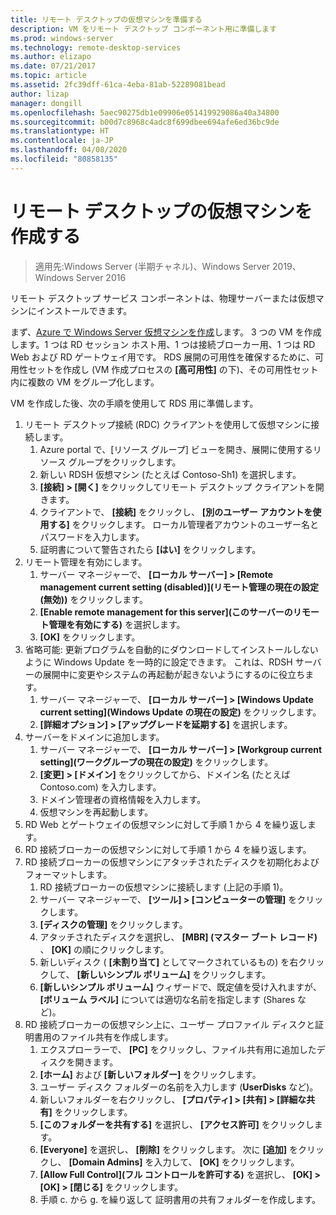 ```yaml
---
title: リモート デスクトップの仮想マシンを準備する
description: VM をリモート デスクトップ コンポーネント用に準備します
ms.prod: windows-server
ms.technology: remote-desktop-services
ms.author: elizapo
ms.date: 07/21/2017
ms.topic: article
ms.assetid: 2fc39dff-61ca-4eba-81ab-52289081bead
author: lizap
manager: dongill
ms.openlocfilehash: 5aec90275db1e09906e051419929086a40a34800
ms.sourcegitcommit: b00d7c8968c4adc8f699dbee694afe6ed36bc9de
ms.translationtype: HT
ms.contentlocale: ja-JP
ms.lasthandoff: 04/08/2020
ms.locfileid: "80858135"
---
```

# <a name="create-virtual-machines-for-remote-desktop"></a>リモート デスクトップの仮想マシンを作成する

>適用先:Windows Server (半期チャネル)、Windows Server 2019、Windows Server 2016

リモート デスクトップ サービス コンポーネントは、物理サーバーまたは仮想マシンにインストールできます。 

まず、[Azure で Windows Server 仮想マシンを作成](/azure/virtual-machines/windows/quick-create-portal)します。 3 つの VM を作成します。1 つは RD セッション ホスト用、1 つは接続ブローカー用、1 つは RD Web および RD ゲートウェイ用です。 RDS 展開の可用性を確保するために、可用性セットを作成し (VM 作成プロセスの **[高可用性]** の下)、その可用性セット内に複数の VM をグループ化します。
 
VM を作成した後、次の手順を使用して RDS 用に準備します。

1.  リモート デスクトップ接続 (RDC) クライアントを使用して仮想マシンに接続します。  
    1.  Azure portal で、[リソース グループ] ビューを開き、展開に使用するリソース グループをクリックします。  
    2.  新しい RDSH 仮想マシン (たとえば Contoso-Sh1) を選択します。  
    3.  **[接続] > [開く]** をクリックしてリモート デスクトップ クライアントを開きます。  
    4.  クライアントで、 **[接続]** をクリックし、 **[別のユーザー アカウントを使用する]** をクリックします。 ローカル管理者アカウントのユーザー名とパスワードを入力します。  
    5.  証明書について警告されたら **[はい]** をクリックします。  
2.  リモート管理を有効にします。  
    1.  サーバー マネージャーで、 **[ローカル サーバー] > [Remote management current setting (disabled)]\(リモート管理の現在の設定 (無効)\)** をクリックします。  
    2.  **[Enable remote management for this server]\(このサーバーのリモート管理を有効にする\)** を選択します。  
    3.  **[OK]** をクリックします。  
3.  省略可能: 更新プログラムを自動的にダウンロードしてインストールしないように Windows Update を一時的に設定できます。 これは、RDSH サーバーの展開中に変更やシステムの再起動が起きないようにするのに役立ちます。  
    1.  サーバー マネージャーで、 **[ローカル サーバー] > [Windows Update current setting]\(Windows Update の現在の設定\)** をクリックします。  
    2.  **[詳細オプション] > [アップグレードを延期する]** を選択します。   
4.  サーバーをドメインに追加します。  
    1.  サーバー マネージャーで、 **[ローカル サーバー] > [Workgroup current setting]\(ワークグループの現在の設定\)** をクリックします。  
    2.  **[変更] > [ドメイン]** をクリックしてから、ドメイン名 (たとえば Contoso.com) を入力します。  
    3.  ドメイン管理者の資格情報を入力します。  
    4.  仮想マシンを再起動します。  
5.  RD Web とゲートウェイの仮想マシンに対して手順 1 から 4 を繰り返します。  
6.  RD 接続ブローカーの仮想マシンに対して手順 1 から 4 を繰り返します。  
7.  RD 接続ブローカーの仮想マシンにアタッチされたディスクを初期化およびフォーマットします。  
    1.  RD 接続ブローカーの仮想マシンに接続します (上記の手順 1)。  
    2.  サーバー マネージャーで、 **[ツール] > [コンピューターの管理]** をクリックします。  
    3.  **[ディスクの管理]** をクリックします。  
    4.  アタッチされたディスクを選択し、 **[MBR] (マスター ブート レコード)** 、 **[OK]** の順にクリックします。  
    5.  新しいディスク ( **[未割り当て]** としてマークされているもの) を右クリックして、 **[新しいシンプル ボリューム]** をクリックします。  
    6.  **[新しいシンプル ボリューム]** ウィザードで、既定値を受け入れますが、 **[ボリューム ラベル]** については適切な名前を指定します (Shares など)。  
8.  RD 接続ブローカーの仮想マシン上に、ユーザー プロファイル ディスクと証明書用のファイル共有を作成します。   
    1.  エクスプローラーで、 **[PC]** をクリックし、ファイル共有用に追加したディスクを開きます。  
    2.  **[ホーム]** および **[新しいフォルダー]** をクリックします。  
    3.  ユーザー ディスク フォルダーの名前を入力します (**UserDisks** など)。  
    4.  新しいフォルダーを右クリックし、 **[プロパティ] > [共有] > [詳細な共有]** をクリックします。  
    5.  **[このフォルダーを共有する]** を選択し、 **[アクセス許可]** をクリックします。  
    6.  **[Everyone]** を選択し、 **[削除]** をクリックします。 次に **[追加]** をクリックし、 **[Domain Admins]** を入力して、 **[OK]** をクリックします。  
    7.  **[Allow Full Control]\(フル コントロールを許可する\)** を選択し、 **[OK] > [OK] > [閉じる]** をクリックします。  
    8.  手順 c. から g. を繰り返して 証明書用の共有フォルダーを作成します。   


